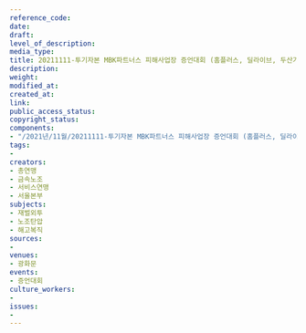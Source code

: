 ```yaml
---
reference_code: 
date: 
draft: 
level_of_description: 
media_type: 
title: 20211111-투기자본 MBK파트너스 피해사업장 증언대회 (홈플러스, 딜라이브, 두산기계공작, 코웨이)
description: 
weight: 
modified_at: 
created_at: 
link: 
public_access_status: 
copyright_status: 
components:
- "/2021년/11월/20211111-투기자본 MBK파트너스 피해사업장 증언대회 (홈플러스, 딜라이브, 두산기계공작, 코웨이)/_1D20144.jpg"
tags:
- 
creators:
- 총연맹
- 금속노조
- 서비스연맹
- 서울본부
subjects:
- 재벌외투
- 노조탄압
- 해고복직
sources:
- 
venues:
- 광화문
events:
- 증언대회
culture_workers:
- 
issues:
- 
---
```

